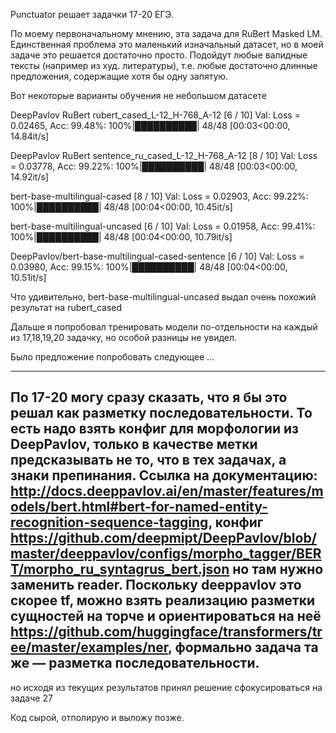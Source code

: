 Punctuator решает задачки 17-20 ЕГЭ.

По моему первоначальному мнению, эта задача для RuBert Masked LM.
Единственная проблема это маленький изначальный датасет, но в моей задаче это решается достаточно просто.
Подойдут любые валидные тексты (например из худ. литературы),
т.е. любые достаточно длинные предложения, содержащие хотя бы одну запятую. 

Вот некоторые варианты обучения не небольшом датасете

DeepPavlov RuBert
rubert_cased_L-12_H-768_A-12
[6 / 10]   Val: Loss = 0.02465, Acc: 99.48%: 100%|██████████| 48/48 [00:03<00:00, 14.84it/s]

DeepPavlov RuBert
sentence_ru_cased_L-12_H-768_A-12
[8 / 10]   Val: Loss = 0.03778, Acc: 99.22%: 100%|██████████| 48/48 [00:03<00:00, 14.92it/s]

bert-base-multilingual-cased
[8 / 10]   Val: Loss = 0.02903, Acc: 99.22%: 100%|██████████| 48/48 [00:04<00:00, 10.45it/s]

bert-base-multilingual-uncased
[6 / 10]   Val: Loss = 0.01958, Acc: 99.41%: 100%|██████████| 48/48 [00:04<00:00, 10.79it/s]

DeepPavlov/bert-base-multilingual-cased-sentence
[6 / 10]   Val: Loss = 0.03980, Acc: 99.15%: 100%|██████████| 48/48 [00:04<00:00, 10.51it/s]

Что удивительно, bert-base-multilingual-uncased выдал очень похожий результат на rubert_cased

Дальше я попробовал тренировать модели по-отдельности на каждый из 17,18,19,20 задачку,
но особой разницы не увидел.

Было предложение попробовать следующее ...

---
По 17-20 могу сразу сказать, что я бы это решал как разметку последовательности.
То есть надо взять конфиг для морфологии из DeepPavlov, только в качестве метки предсказывать не то, что в тех задачах, а знаки препинания.
Ссылка на документацию: http://docs.deeppavlov.ai/en/master/features/models/bert.html#bert-for-named-entity-recognition-sequence-tagging,
конфиг https://github.com/deepmipt/DeepPavlov/blob/master/deeppavlov/configs/morpho_tagger/BERT/morpho_ru_syntagrus_bert.json но там нужно заменить reader.
Поскольку deeppavlov это скорее tf, можно взять реализацию разметки сущностей на торче и ориентироваться на неё https://github.com/huggingface/transformers/tree/master/examples/ner,
формально задача та же — разметка последовательности.
---

но исходя из текущих результатов принял решение сфокусироваться на задаче 27 

Код сырой, отполирую и выложу позже.